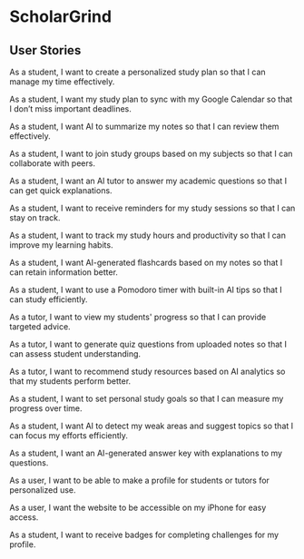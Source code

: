 # ScholarGrind

## User Stories
As a student, I want to create a personalized study plan so that I can manage my time effectively.

As a student, I want my study plan to sync with my Google Calendar so that I don’t miss important deadlines.

As a student, I want AI to summarize my notes so that I can review them effectively.

As a student, I want to join study groups based on my subjects so that I can collaborate with peers.

As a student, I want an AI tutor to answer my academic questions so that I can get quick explanations.

As a student, I want to receive reminders for my study sessions so that I can stay on track.

As a student, I want to track my study hours and productivity so that I can improve my learning habits.

As a student, I want AI-generated flashcards based on my notes so that I can retain information better.

As a student, I want to use a Pomodoro timer with built-in AI tips so that I can study efficiently.

As a tutor, I want to view my students' progress so that I can provide targeted advice.

As a tutor, I want to generate quiz questions from uploaded notes so that I can assess student understanding.

As a tutor, I want to recommend study resources based on AI analytics so that my students perform better.

As a student, I want to set personal study goals so that I can measure my progress over time.

As a student, I want AI to detect my weak areas and suggest topics so that I can focus my efforts efficiently.

As a student, I want an AI-generated answer key with explanations to my questions.

As a user, I want to be able to make a profile for students or tutors for personalized use.

As a user, I want the website to be accessible on my iPhone for easy access.

As a student, I want to receive badges for completing challenges for my profile.